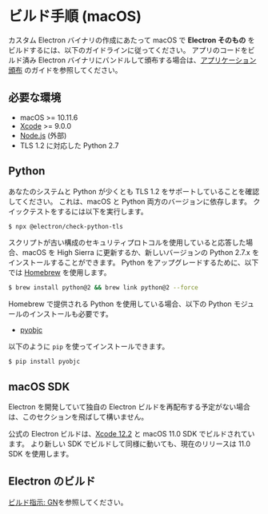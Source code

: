 # ビルド手順 (macOS)

カスタム Electron バイナリの作成にあたって macOS で **Electron そのもの** をビルドするには、以下のガイドラインに従ってください。 アプリのコードをビルド済み Electron バイナリにバンドルして頒布する場合は、[アプリケーション頒布][application-distribution] のガイドを参照してください。

## 必要な環境

* macOS >= 10.11.6
* [Xcode](https://developer.apple.com/technologies/tools/) >= 9.0.0
* [Node.js](https://nodejs.org) (外部)
* TLS 1.2 に対応した Python 2.7

## Python

あなたのシステムと Python が少くとも TLS 1.2 をサポートしていることを確認してください。 これは、macOS と Python 両方のバージョンに依存します。 クイックテストをするには以下を実行します。

```sh
$ npx @electron/check-python-tls
```

スクリプトが古い構成のセキュリティプロトコルを使用していると応答した場合、macOS を High Sierra に更新するか、新しいバージョンの Python 2.7.x をインストールすることができます。 Python をアップグレードするために、以下では [Homebrew](https://brew.sh/) を使用します。

```sh
$ brew install python@2 && brew link python@2 --force
```

Homebrew で提供される Python を使用している場合、以下の Python モジュールのインストールも必要です。

* [pyobjc](https://pypi.org/project/pyobjc/#description)

以下のように `pip` を使ってインストールできます。

```sh
$ pip install pyobjc
```

## macOS SDK

Electron を開発していて独自の Electron ビルドを再配布する予定がない場合は、このセクションを飛ばして構いません。

公式の Electron ビルドは、[Xcode 12.2](https://download.developer.apple.com/Developer_Tools/Xcode_12.2/Xcode_12.2.xip) と macOS 11.0 SDK でビルドされています。 より新しい SDK でビルドして同様に動いても、現在のリリースは 11.0 SDK を使用します。

## Electron のビルド

[ビルド指示: GN](build-instructions-gn.md)を参照してください。

[application-distribution]: ../tutorial/application-distribution.md
